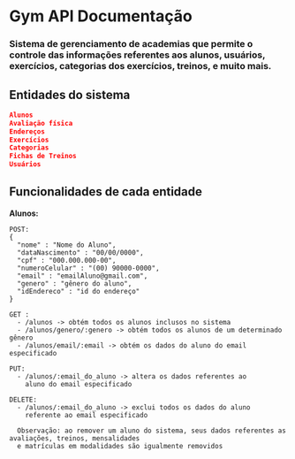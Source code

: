 # Gym API Documentação
### Sistema de gerenciamento de academias que permite o controle das informações referentes aos alunos, usuários, exercícios, categorias dos exercícios, treinos, e muito mais.

## Entidades do sistema

```json
Alunos
Avaliação física
Endereços
Exercícios
Categorias
Fichas de Treinos
Usuários
```

## Funcionalidades de cada entidade
**Alunos:**
```
POST:
{
  "nome" : "Nome do Aluno",
  "dataNascimento" : "00/00/0000",
  "cpf" : "000.000.000-00",
  "numeroCelular" : "(00) 90000-0000",
  "email" : "emailAluno@gmail.com",
  "genero" : "gênero do aluno",
  "idEndereco" : "id do endereço"
}

GET : 
  - /alunos -> obtém todos os alunos inclusos no sistema
  - /alunos/genero/:genero -> obtém todos os alunos de um determinado gênero
  - /alunos/email/:email -> obtém os dados do aluno do email especificado

PUT: 
  - /alunos/:email_do_aluno -> altera os dados referentes ao 
    aluno do email especificado
  
DELETE: 
  - /alunos/:email_do_aluno -> exclui todos os dados do aluno 
    referente ao email especificado
  
  Observação: ao remover um aluno do sistema, seus dados referentes as avaliações, treinos, mensalidades 
  e matrículas em modalidades são igualmente removidos
```
